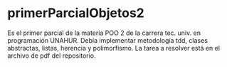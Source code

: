# primerParcialObjetos2
Es el primer parcial de la materia POO 2 de la carrera tec. univ. en programación UNAHUR.
Debía implementar metodología tdd, clases abstractas, listas, herencia y polimorfismo.
La tarea a resolver está en el archivo de pdf del repositorio.

